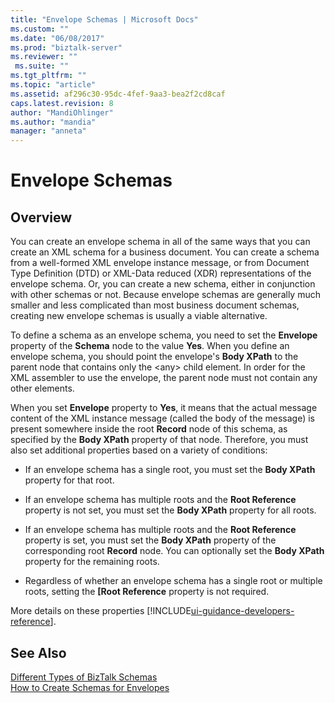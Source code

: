 ```yaml
---
title: "Envelope Schemas | Microsoft Docs"
ms.custom: ""
ms.date: "06/08/2017"
ms.prod: "biztalk-server"
ms.reviewer: ""
 ms.suite: ""
ms.tgt_pltfrm: ""
ms.topic: "article"
ms.assetid: af296c30-95dc-4fef-9aa3-bea2f2cd8caf
caps.latest.revision: 8
author: "MandiOhlinger"
ms.author: "mandia"
manager: "anneta"
---
```

# Envelope Schemas

## Overview
You can create an envelope schema in all of the same ways that you can create an XML schema for a business document. You can create a schema from a well-formed XML envelope instance message, or from Document Type Definition (DTD) or XML-Data reduced (XDR) representations of the envelope schema. Or, you can create a new schema, either in conjunction with other schemas or not. Because envelope schemas are generally much smaller and less complicated than most business document schemas, creating new envelope schemas is usually a viable alternative.  
  
 To define a schema as an envelope schema, you need to set the **Envelope** property of the **Schema** node to the value **Yes**. When you define an envelope schema, you should point the envelope's **Body XPath** to the parent node that contains only the \<any> child element. In order for the XML assembler to use the envelope, the parent node must not contain any other elements.  
  
 When you set **Envelope** property to **Yes**, it means that the actual message content of the XML instance message (called the body of the message) is present somewhere inside the root **Record** node of this schema, as specified by the **Body XPath** property of that node. Therefore, you must also set additional properties based on a variety of conditions:  
  
-   If an envelope schema has a single root, you must set the **Body XPath** property for that root.  
  
-   If an envelope schema has multiple roots and the **Root Reference** property is not set, you must set the **Body XPath** property for all roots.  
  
-   If an envelope schema has multiple roots and the **Root Reference** property is set, you must set the **Body XPath** property of the corresponding root **Record** node. You can optionally set the **Body XPath** property for the remaining roots.  
  
-   Regardless of whether an envelope schema has a single root or multiple roots, setting the **[Root Reference** property is not required.  

More details on these properties [!INCLUDE[ui-guidance-developers-reference](../includes/ui-guidance-developers-reference.md)].
  
## See Also  
 [Different Types of BizTalk Schemas](../core/different-types-of-biztalk-schemas.md)   
 [How to Create Schemas for Envelopes](../core/how-to-create-schemas-for-envelopes.md)